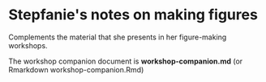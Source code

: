 # Stepfanie's notes on making figures

Complements the material that she presents in her figure-making workshops.

The workshop companion document is **workshop-companion.md** (or Rmarkdown workshop-companion.Rmd)
